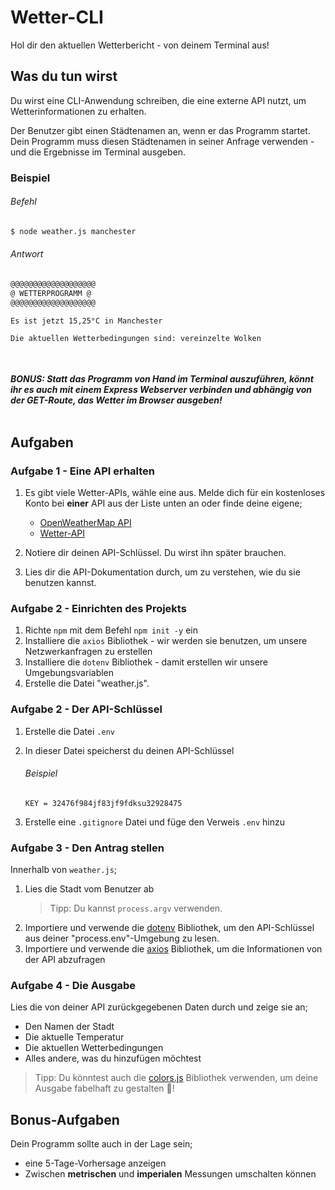 # Wetter-CLI

Hol dir den aktuellen Wetterbericht - von deinem Terminal aus!

## Was du tun wirst

Du wirst eine CLI-Anwendung schreiben, die eine externe API nutzt, um Wetterinformationen zu erhalten.

Der Benutzer gibt einen Städtenamen an, wenn er das Programm startet. Dein Programm muss diesen Städtenamen in seiner Anfrage verwenden - und die Ergebnisse im Terminal ausgeben.

### Beispiel

###### Befehl
```bash
$ node weather.js manchester
```

###### Antwort
```bash
@@@@@@@@@@@@@@@@@@@
@ WETTERPROGRAMM @
@@@@@@@@@@@@@@@@@@@

Es ist jetzt 15,25°C in Manchester

Die aktuellen Wetterbedingungen sind: vereinzelte Wolken
```

<br></br>
***BONUS: Statt das Programm von Hand im Terminal auszuführen, könnt ihr es auch mit einem Express Webserver verbinden und abhängig von der GET-Route, das Wetter im Browser ausgeben!*** 
<br></br>


## Aufgaben

### Aufgabe 1 - Eine API erhalten

1. Es gibt viele Wetter-APIs, wähle eine aus. Melde dich für ein kostenloses Konto bei **einer** API aus der Liste unten an oder finde deine eigene;

   - [OpenWeatherMap API](https://openweathermap.org/)
   - [Wetter-API](https://www.weatherapi.com/)

2. Notiere dir deinen API-Schlüssel. Du wirst ihn später brauchen.
3. Lies dir die API-Dokumentation durch, um zu verstehen, wie du sie benutzen kannst.

### Aufgabe 2 - Einrichten des Projekts

1. Richte `npm` mit dem Befehl `npm init -y` ein
2. Installiere die `axios` Bibliothek - wir werden sie benutzen, um unsere Netzwerkanfragen zu erstellen
3. Installiere die `dotenv` Bibliothek - damit erstellen wir unsere Umgebungsvariablen
4. Erstelle die Datei "weather.js".

### Aufgabe 2 - Der API-Schlüssel

1. Erstelle die Datei `.env`
2. In dieser Datei speicherst du deinen API-Schlüssel

   ###### Beispiel
   
   ```Text
   KEY = 32476f984jf83jf9fdksu32928475
   ```
   
3. Erstelle eine `.gitignore` Datei und füge den Verweis `.env` hinzu

### Aufgabe 3 - Den Antrag stellen

Innerhalb von `weather.js`;

1. Lies die Stadt vom Benutzer ab
    > Tipp: Du kannst `process.argv` verwenden.
2. Importiere und verwende die [dotenv](https://github.com/motdotla/dotenv) Bibliothek, um den API-Schlüssel aus deiner "process.env"-Umgebung zu lesen.
3. Importiere und verwende die [axios](https://github.com/axios/axios) Bibliothek, um die Informationen von der API abzufragen

### Aufgabe 4 - Die Ausgabe

Lies die von deiner API zurückgegebenen Daten durch und zeige sie an;

- Den Namen der Stadt
- Die aktuelle Temperatur
- Die aktuellen Wetterbedingungen
- Alles andere, was du hinzufügen möchtest

> Tipp: Du könntest auch die [colors.js](https://github.com/Marak/colors.js) Bibliothek verwenden, um deine Ausgabe fabelhaft zu gestalten 🤩!

## Bonus-Aufgaben

Dein Programm sollte auch in der Lage sein;

- eine 5-Tage-Vorhersage anzeigen
- Zwischen **metrischen** und **imperialen** Messungen umschalten können
